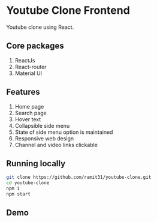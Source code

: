 # Youtube Clone Frontend

Youtube clone using React.

## Core packages

1. ReactJs
2. React-router
3. Material UI

## Features

1. Home page
2. Search page
3. Hover text
4. Collapsible side menu
5. State of side menu option is maintained
6. Responsive web design
7. Channel and video links clickable

## Running locally

```bash
git clone https://github.com/ramit31/youtube-clone.git
cd youtube-clone
npm i
npm start
```

## Demo